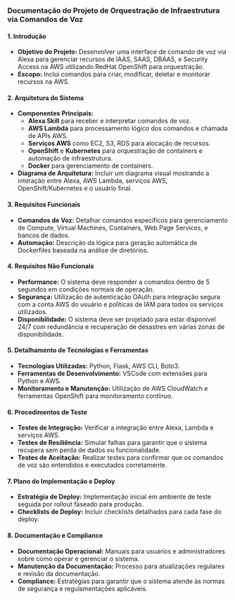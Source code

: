 ### Documentação do Projeto de Orquestração de Infraestrutura via Comandos de Voz

#### 1. Introdução

- **Objetivo do Projeto:** Desenvolver uma interface de comando de voz via Alexa para gerenciar recursos de IAAS, SAAS, DBAAS, e Security Access na AWS utilizando RedHat OpenShift para orquestração.
- **Escopo:** Inclui comandos para criar, modificar, deletar e monitorar recursos na AWS.

#### 2. Arquitetura do Sistema

- **Componentes Principais:**
    - **Alexa Skill** para receber e interpretar comandos de voz.
    - **AWS Lambda** para processamento lógico dos comandos e chamada de APIs AWS.
    - **Serviços AWS** como EC2, S3, RDS para alocação de recursos.
    - **OpenShift** e **Kubernetes** para orquestração de containers e automação de infraestrutura.
    - **Docker** para gerenciamento de containers.
- **Diagrama de Arquitetura:** Incluir um diagrama visual mostrando a interação entre Alexa, AWS Lambda, serviços AWS, OpenShift/Kubernetes e o usuário final.

#### 3. Requisitos Funcionais

- **Comandos de Voz:** Detalhar comandos específicos para gerenciamento de Compute, Virtual Machines, Containers, Web Page Services, e bancos de dados.
- **Automação:** Descrição da lógica para geração automática de Dockerfiles baseada na análise de diretórios.

#### 4. Requisitos Não Funcionais

- **Performance:** O sistema deve responder a comandos dentro de 5 segundos em condições normais de operação.
- **Segurança:** Utilização de autenticação OAuth para integração segura com a conta AWS do usuário e políticas de IAM para todos os serviços utilizados.
- **Disponibilidade:** O sistema deve ser projetado para estar disponível 24/7 com redundância e recuperação de desastres em várias zonas de disponibilidade.

#### 5. Detalhamento de Tecnologias e Ferramentas

- **Tecnologias Utilizadas:** Python, Flask, AWS CLI, Boto3.
- **Ferramentas de Desenvolvimento:** VSCode com extensões para Python e AWS.
- **Monitoramento e Manutenção:** Utilização de AWS CloudWatch e ferramentas OpenShift para monitoramento contínuo.

#### 6. Procedimentos de Teste

- **Testes de Integração:** Verificar a integração entre Alexa, Lambda e serviços AWS.
- **Testes de Resiliência:** Simular falhas para garantir que o sistema recupera sem perda de dados ou funcionalidade.
- **Testes de Aceitação:** Realizar testes para confirmar que os comandos de voz são entendidos e executados corretamente.

#### 7. Plano de Implementação e Deploy

- **Estratégia de Deploy:** Implementação inicial em ambiente de teste seguida por rollout faseado para produção.
- **Checklists de Deploy:** Incluir checklists detalhados para cada fase do deploy.

#### 8. Documentação e Compliance

- **Documentação Operacional:** Manuais para usuários e administradores sobre como operar e gerenciar o sistema.
- **Manutenção da Documentação:** Processo para atualizações regulares e revisão da documentação.
- **Compliance:** Estratégias para garantir que o sistema atende às normas de segurança e regulamentações aplicáveis.


